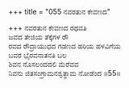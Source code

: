 +++
title = "055 ನವರತುನ ಕೇವಣದ"

+++
ನವರತುನ ಕೇವಣದ ರಥವತಿ  
ಜವದ ತೇಜಿಯ ತೆಕ್ಕೆಗಳ ರೌ  
ರವದ ರೌದ್ರಾಯುಧದ ಗಡಣದ ಹರಿಯ ಹಳವಿಗೆಯ  
ಬವರ ಭೈರವನಾತನತಿ ಬಲ  
ಶಿವನ ನೊಸಲಂದದಲಿ ಮೆರೆವವ  
ನಿವನು ಜಿತಸಂಗ್ರಾಮನಶ್ವತ್ಥಾಮ ನೋಡೆಂದ     ॥55॥